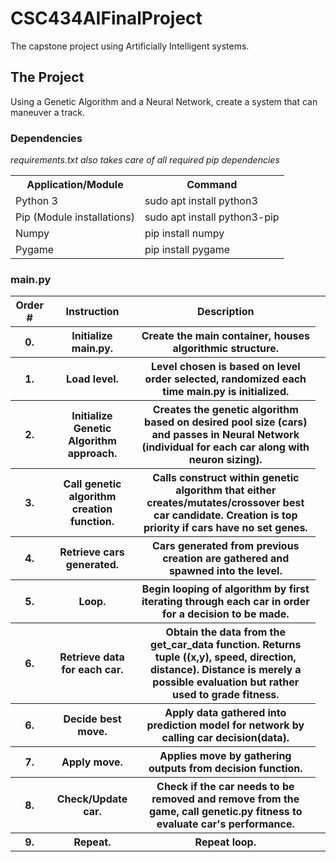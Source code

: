 # CSC434AIFinalProject
The capstone project using Artificially Intelligent systems.

<h2>The Project</h2>

<p>Using a Genetic Algorithm and a Neural Network, create a system that can maneuver a track.
</p>

<h3>Dependencies</h3>
<i>requirements.txt also takes care of all required pip dependencies</i>
<table>
	<tr>
		<th>Application/Module</td>
		<th>Command</th>
	</tr>
	<tr>
		<td>Python 3</td><td>sudo apt install python3</td>
	</tr>
	<tr>
		<td>Pip (Module installations)</td><td>sudo apt install python3-pip</td>
	</tr>
	<tr>
		<td>Numpy</td><td>pip install numpy</td>
	</tr>
	<tr>
		<td>Pygame</td><td>pip install pygame</td>
	</tr>
</table>

<h3>main.py</h3>
<table>
	<tr>
		<th>Order #</th>
		<th>Instruction</th>
		<th>Description</th>
	</tr>
	<tr>
		<th>0.</th>
		<th>Initialize main.py.</th>
		<th>Create the main container, houses algorithmic structure.</th>
	</tr>
	<tr>
		<th>1.</th>
		<th>Load level.</th>
		<th>Level chosen is based on level order selected, randomized each time main.py is initialized.<th>
	</tr>
	<tr>
		<th>2.</th>
		<th>Initialize Genetic Algorithm approach.</th>
		<th>Creates the genetic algorithm based on desired pool size (cars) and passes in Neural Network (individual for each car along with neuron sizing).</th>
	</tr>
	<tr>
		<th>3.</th>
		<th>Call genetic algorithm creation function.</th>
		<th>Calls construct within genetic algorithm that either creates/mutates/crossover best car candidate. Creation is top priority if cars have no set genes.</th>
	</tr>
	<tr>
		<th>4.</th>
		<th>Retrieve cars generated.</th>
		<th>Cars generated from previous creation are gathered and spawned into the level.</th>
	</tr>
	<tr>
		<th>5.</th>
		<th><b>Loop.</b></th>
		<th>Begin looping of algorithm by first iterating through each car in order for a decision to be made.</th>
	</tr>
	<tr>
		<th>6.</th>
		<th>Retrieve data for each car.</th>
		<th>Obtain the data from the get_car_data function. Returns tuple ((x,y), speed, direction, distance). Distance is merely a possible evaluation but rather used to grade fitness.</th>
	</tr>
	<tr>
		<th>6.</th>
		<th>Decide best move.</th>
		<th>Apply data gathered into prediction model for network by calling car decision(data).</th>
	</tr>
	<tr>
		<th>7.</th>
		<th>Apply move.</th>
		<th>Applies move by gathering outputs from decision function.</th>
	</tr>
	<tr>
		<th>8.</th>
		<th>Check/Update car.</th>
		<th>Check if the car needs to be removed and remove from the game, call genetic.py fitness to evaluate car's performance.</th>
	</tr>
	<tr>
		<th>9.</th>
		<th><b>Repeat.</b></th>
		<th>Repeat loop.</th>
		<th></th>
	</tr>
</table>



